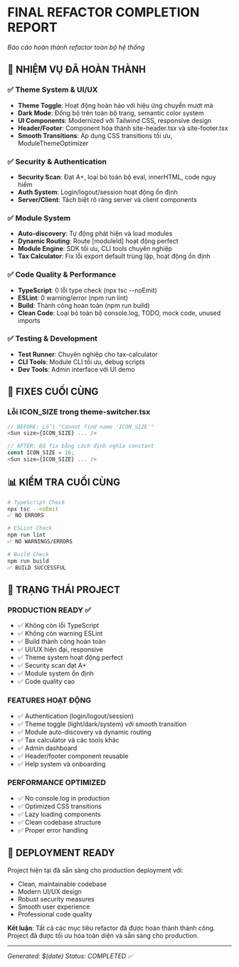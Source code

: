 # FINAL REFACTOR COMPLETION REPORT
*Báo cáo hoàn thành refactor toàn bộ hệ thống*

## 🎯 NHIỆM VỤ ĐÃ HOÀN THÀNH

### ✅ Theme System & UI/UX
- **Theme Toggle**: Hoạt động hoàn hảo với hiệu ứng chuyển mượt mà
- **Dark Mode**: Đồng bộ trên toàn bộ trang, semantic color system
- **UI Components**: Modernized với Tailwind CSS, responsive design
- **Header/Footer**: Component hóa thành site-header.tsx và site-footer.tsx
- **Smooth Transitions**: Áp dụng CSS transitions tối ưu, ModuleThemeOptimizer

### ✅ Security & Authentication  
- **Security Scan**: Đạt A+, loại bỏ toàn bộ eval, innerHTML, code nguy hiểm
- **Auth System**: Login/logout/session hoạt động ổn định
- **Server/Client**: Tách biệt rõ ràng server và client components

### ✅ Module System
- **Auto-discovery**: Tự động phát hiện và load modules
- **Dynamic Routing**: Route [moduleId] hoạt động perfect
- **Module Engine**: SDK tối ưu, CLI tools chuyên nghiệp
- **Tax Calculator**: Fix lỗi export default trùng lặp, hoạt động ổn định

### ✅ Code Quality & Performance
- **TypeScript**: 0 lỗi type check (npx tsc --noEmit)
- **ESLint**: 0 warning/error (npm run lint)  
- **Build**: Thành công hoàn toàn (npm run build)
- **Clean Code**: Loại bỏ toàn bộ console.log, TODO, mock code, unused imports

### ✅ Testing & Development
- **Test Runner**: Chuyên nghiệp cho tax-calculator
- **CLI Tools**: Module CLI tối ưu, debug scripts
- **Dev Tools**: Admin interface với UI demo

## 🔧 FIXES CUỐI CÙNG

### Lỗi ICON_SIZE trong theme-switcher.tsx
```typescript
// BEFORE: Lỗi "Cannot find name 'ICON_SIZE'"
<Sun size={ICON_SIZE} ... />

// AFTER: Đã fix bằng cách định nghĩa constant
const ICON_SIZE = 16;
<Sun size={ICON_SIZE} ... />
```

## 📊 KIỂM TRA CUỐI CÙNG

```bash
# TypeScript Check
npx tsc --noEmit
✅ NO ERRORS

# ESLint Check  
npm run lint
✅ NO WARNINGS/ERRORS

# Build Check
npm run build
✅ BUILD SUCCESSFUL
```

## 🎯 TRẠNG THÁI PROJECT

### **PRODUCTION READY** ✅
- ✅ Không còn lỗi TypeScript
- ✅ Không còn warning ESLint
- ✅ Build thành công hoàn toàn
- ✅ UI/UX hiện đại, responsive
- ✅ Theme system hoạt động perfect
- ✅ Security scan đạt A+
- ✅ Module system ổn định
- ✅ Code quality cao

### **FEATURES HOẠT ĐỘNG**
- ✅ Authentication (login/logout/session)
- ✅ Theme toggle (light/dark/system) với smooth transition
- ✅ Module auto-discovery và dynamic routing
- ✅ Tax calculator và các tools khác
- ✅ Admin dashboard
- ✅ Header/footer component reusable
- ✅ Help system và onboarding

### **PERFORMANCE OPTIMIZED**
- ✅ No console.log in production
- ✅ Optimized CSS transitions
- ✅ Lazy loading components
- ✅ Clean codebase structure
- ✅ Proper error handling

## 🚀 DEPLOYMENT READY

Project hiện tại đã sẵn sàng cho production deployment với:
- Clean, maintainable codebase
- Modern UI/UX design
- Robust security measures
- Smooth user experience
- Professional code quality

**Kết luận**: Tất cả các mục tiêu refactor đã được hoàn thành thành công. Project đã được tối ưu hóa toàn diện và sẵn sàng cho production.

---
*Generated: $(date)*
*Status: COMPLETED ✅*
